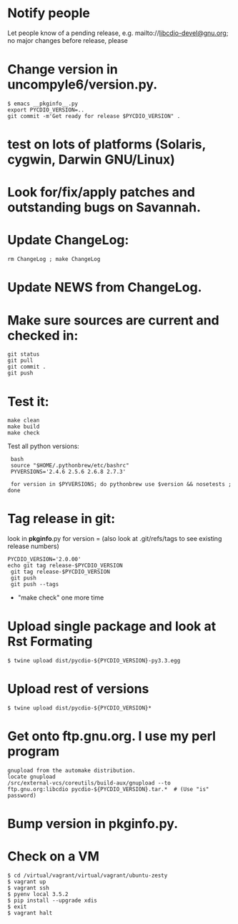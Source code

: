 #  Notify people

Let people know of a pending release, e.g. mailto://libcdio-devel@gnu.org; no
major changes before release, please


# Change version in uncompyle6/version.py.

    $ emacs __pkginfo__.py
	export PYCDIO_VERSION=..
	git commit -m'Get ready for release $PYCDIO_VERSION" .

# test on lots of platforms (Solaris, cygwin, Darwin GNU/Linux)

# Look for/fix/apply patches and outstanding bugs on Savannah.

# Update ChangeLog:

    rm ChangeLog ; make ChangeLog

#  Update NEWS from ChangeLog.

# Make sure sources are current and checked in:

    git status
    git pull
    git commit .
    git push

#  Test it:

    make clean
    make build
    make check

Test all python versions:

     bash
     source "$HOME/.pythonbrew/etc/bashrc"
     PYVERSIONS='2.4.6 2.5.6 2.6.8 2.7.3'

     for version in $PYVERSIONS; do pythonbrew use $version && nosetests ; done


#  Tag release in git:

look in __pkginfo__.py for version =
(also look at .git/refs/tags to see existing release numbers)

    PYCDIO_VERSION='2.0.00'
    echo git tag release-$PYCDIO_VERSION
     git tag release-$PYCDIO_VERSION
     git push
     git push --tags

- "make check" one more time

# Upload single package and look at Rst Formating

    $ twine upload dist/pycdio-${PYCDIO_VERSION}-py3.3.egg

# Upload rest of versions

    $ twine upload dist/pycdio-${PYCDIO_VERSION}*


# Get onto ftp.gnu.org. I use my perl program

    gnupload from the automake distribution.
    locate gnupload
    /src/external-vcs/coreutils/build-aux/gnupload --to ftp.gnu.org:libcdio pycdio-${PYCDIO_VERSION}.tar.*  # (Use "is" password)

#  Bump version in __pkginfo__.py.

# Check on a VM

    $ cd /virtual/vagrant/virtual/vagrant/ubuntu-zesty
	$ vagrant up
	$ vagrant ssh
	$ pyenv local 3.5.2
	$ pip install --upgrade xdis
	$ exit
	$ vagrant halt

